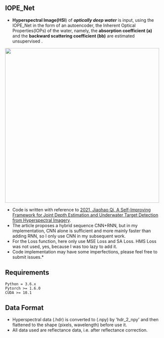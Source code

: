 ## IOPE_Net
* **Hyperspectral Image(HSI**) of ***optically deep water*** is input, using the IOPE_Net in the form of an autoencoder, the Inherent Optical Properties(IOPs) of the water, namely, the **absorption coefficient (a)** and the **backward scattering coefficient (bb)** are estimated unsupervised . 

<img src="https://github.com/lijinchao98/IOPE_Net/blob/main/fig.jpg" width="500px">

* Code is written with reference to [2021, Jiaohao Qi, A Self-Improving Framework for Joint Depth Estimation and Underwater Target Detection from Hyperspectral Imagery](https://doi.org/10.3390/rs13091721). 
* The article proposes a hybrid sequence CNN+RNN, but in my implementation, CNN alone is sufficient and more mainly faster than adding RNN, so I only use CNN in my subsequent work.
* For the Loss function, here only use MSE Loss and SA Loss. HMS Loss was not used, yes, because I was too lazy to add it.
* Code implementation may have some imperfections, please feel free to submit issues.*
## Requirements
```
Python = 3.6.x
Pytorch >= 1.6.0
CUDA >= 10.1
```
## Data Format
* Hyperspectral data (.hdr) is converted to (.npy) by 'hdr_2_npy' and then flattened to the shape (pixels, wavelength) before use it.
* All data used are reflectance data, i.e. after reflectance correction.

## 
